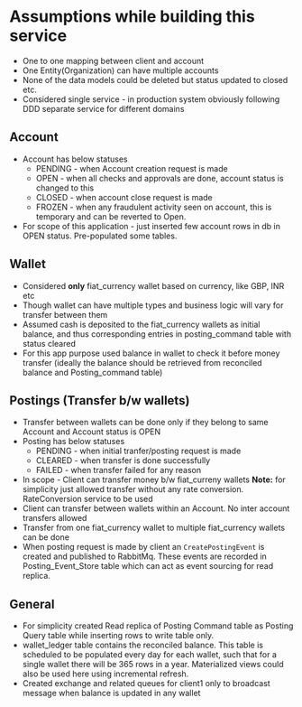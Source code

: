 # Assumptions while building this service

* One to one mapping between client and account
* One Entity(Organization) can have multiple accounts
* None of the data models could be deleted but status updated to closed etc.
* Considered single service - in production system obviously following DDD separate service for different domains

## Account 
* Account has below statuses
    * PENDING - when Account creation request is made
    * OPEN - when all checks and approvals are done, account status is changed to this
    * CLOSED - when account close request is made
    * FROZEN - when any fraudulent activity seen on account, this is temporary and can be reverted to Open.
* For scope of this application - just inserted few account rows in db in OPEN status. Pre-populated some tables.

## Wallet
* Considered **only** fiat_currency wallet based on currency, like GBP, INR etc
* Though wallet can have multiple types and business logic will vary for transfer between them
* Assumed cash is deposited to the fiat_currency wallets as initial balance, and thus corresponding entries in posting_command table with status cleared
* For this app purpose used balance in wallet to check it before money transfer (ideally the balance should be retrieved from reconciled balance and Posting_command table)


## Postings (Transfer b/w wallets)
* Transfer between wallets can be done only if they belong to same Account and Account status is OPEN
* Posting has below statuses
  * PENDING - when initial tranfer/posting request is made
  * CLEARED - when transfer is done successfully
  * FAILED - when transfer failed for any reason
* In scope - Client can transfer money b/w fiat_curreny wallets **Note:** for simplicity just allowed transfer without any rate conversion. RateConversion service to be used  
* Client can transfer between wallets within an Account. No inter account transfers allowed
* Transfer from one fiat_currency wallet to multiple fiat_currency wallets can be done
* When posting request is made by client an `CreatePostingEvent` is created and published to RabbitMq. These events are recorded in 
Posting_Event_Store table which can act as event sourcing for read replica.

## General
* For simplicity created Read replica of Posting Command table as Posting Query table while inserting rows to write table only.
* wallet_ledger table contains the reconciled balance. This table is scheduled to be populated every day for each wallet, such that for a single wallet there will be 365 rows in a year.
Materialized views could also be used here using incremental refresh.
* Created exchange and related queues for client1 only to broadcast message when balance is updated in any wallet





